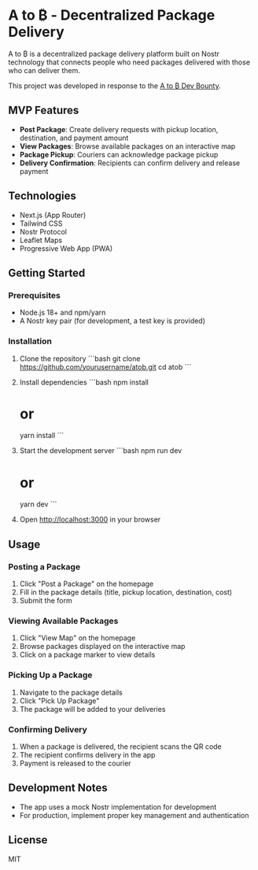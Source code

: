 # A to ₿ - Decentralized Package Delivery

A to ₿ is a decentralized package delivery platform built on Nostr technology that connects people who need packages delivered with those who can deliver them.

This project was developed in response to the [ A to ₿ Dev Bounty](https://github.com/ssmithx/atob/blob/main/bounty.txt).

## MVP Features

- **Post Package**: Create delivery requests with pickup location, destination, and payment amount
- **View Packages**: Browse available packages on an interactive map
- **Package Pickup**: Couriers can acknowledge package pickup
- **Delivery Confirmation**: Recipients can confirm delivery and release payment

## Technologies

- Next.js (App Router)
- Tailwind CSS
- Nostr Protocol
- Leaflet Maps
- Progressive Web App (PWA)

## Getting Started

### Prerequisites

- Node.js 18+ and npm/yarn
- A Nostr key pair (for development, a test key is provided)

### Installation

1. Clone the repository
   \`\`\`bash
   git clone https://github.com/yourusername/atob.git
   cd atob
   \`\`\`

2. Install dependencies
   \`\`\`bash
   npm install

   # or

   yarn install
   \`\`\`

3. Start the development server
   \`\`\`bash
   npm run dev

   # or

   yarn dev
   \`\`\`

4. Open [http://localhost:3000](http://localhost:3000) in your browser

## Usage

### Posting a Package

1. Click "Post a Package" on the homepage
2. Fill in the package details (title, pickup location, destination, cost)
3. Submit the form

### Viewing Available Packages

1. Click "View Map" on the homepage
2. Browse packages displayed on the interactive map
3. Click on a package marker to view details

### Picking Up a Package

1. Navigate to the package details
2. Click "Pick Up Package"
3. The package will be added to your deliveries

### Confirming Delivery

1. When a package is delivered, the recipient scans the QR code
2. The recipient confirms delivery in the app
3. Payment is released to the courier

## Development Notes

- The app uses a mock Nostr implementation for development
- For production, implement proper key management and authentication

## License

MIT
